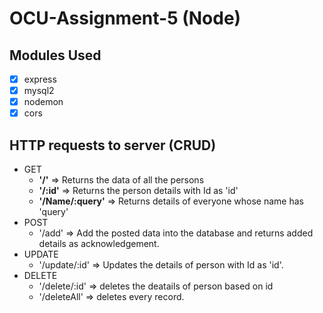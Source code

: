# OCU-Assignment-5 (Node)

## Modules Used

- [x] express
- [x] mysql2
- [x] nodemon
- [x] cors

## HTTP requests to server (CRUD)

- GET
  - **'/'**    => Returns the data of all the persons
  - **'/:id'**    => Returns the person details with Id as 'id'
  - **'/Name/:query'**   => Returns details of everyone whose name has 'query'
- POST
  - '/add' => Add the posted data into the database and returns added details as acknowledgement.
- UPDATE
  - '/update/:id' => Updates the details of person with Id as 'id'.
- DELETE
  - '/delete/:id' => deletes the deatails of person based on id
  - '/deleteAll' => deletes every record.
